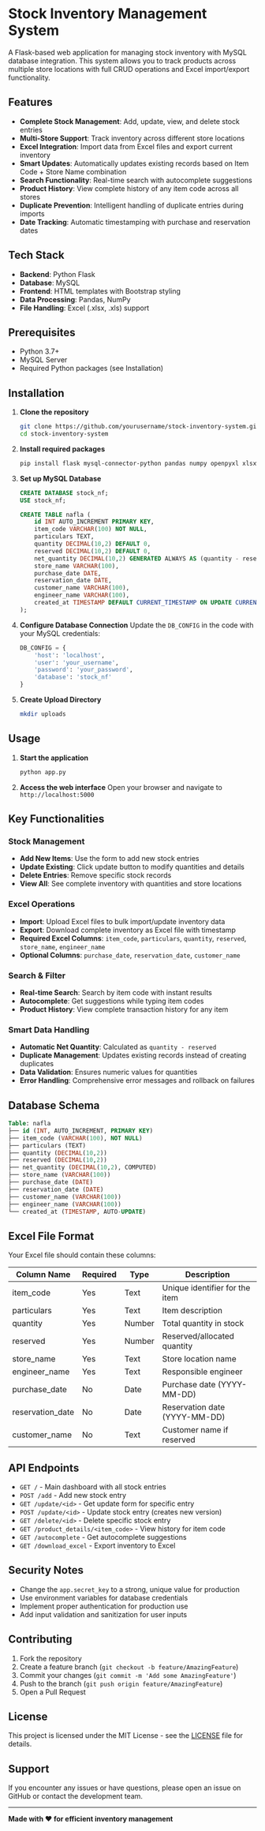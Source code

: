 # Stock Inventory Management System

A Flask-based web application for managing stock inventory with MySQL database integration. This system allows you to track products across multiple store locations with full CRUD operations and Excel import/export functionality.

## Features

- **Complete Stock Management**: Add, update, view, and delete stock entries
- **Multi-Store Support**: Track inventory across different store locations
- **Excel Integration**: Import data from Excel files and export current inventory
- **Smart Updates**: Automatically updates existing records based on Item Code + Store Name combination
- **Search Functionality**: Real-time search with autocomplete suggestions
- **Product History**: View complete history of any item code across all stores
- **Duplicate Prevention**: Intelligent handling of duplicate entries during imports
- **Date Tracking**: Automatic timestamping with purchase and reservation dates

## Tech Stack

- **Backend**: Python Flask
- **Database**: MySQL
- **Frontend**: HTML templates with Bootstrap styling
- **Data Processing**: Pandas, NumPy
- **File Handling**: Excel (.xlsx, .xls) support

## Prerequisites

- Python 3.7+
- MySQL Server
- Required Python packages (see Installation)

## Installation

1. **Clone the repository**
   ```bash
   git clone https://github.com/yourusername/stock-inventory-system.git
   cd stock-inventory-system
   ```

2. **Install required packages**
   ```bash
   pip install flask mysql-connector-python pandas numpy openpyxl xlsxwriter werkzeug
   ```

3. **Set up MySQL Database**
   ```sql
   CREATE DATABASE stock_nf;
   USE stock_nf;
   
   CREATE TABLE nafla (
       id INT AUTO_INCREMENT PRIMARY KEY,
       item_code VARCHAR(100) NOT NULL,
       particulars TEXT,
       quantity DECIMAL(10,2) DEFAULT 0,
       reserved DECIMAL(10,2) DEFAULT 0,
       net_quantity DECIMAL(10,2) GENERATED ALWAYS AS (quantity - reserved) STORED,
       store_name VARCHAR(100),
       purchase_date DATE,
       reservation_date DATE,
       customer_name VARCHAR(100),
       engineer_name VARCHAR(100),
       created_at TIMESTAMP DEFAULT CURRENT_TIMESTAMP ON UPDATE CURRENT_TIMESTAMP
   );
   ```

4. **Configure Database Connection**
   Update the `DB_CONFIG` in the code with your MySQL credentials:
   ```python
   DB_CONFIG = {
       'host': 'localhost',
       'user': 'your_username',
       'password': 'your_password',
       'database': 'stock_nf'
   }
   ```

5. **Create Upload Directory**
   ```bash
   mkdir uploads
   ```

## Usage

1. **Start the application**
   ```bash
   python app.py
   ```

2. **Access the web interface**
   Open your browser and navigate to `http://localhost:5000`

## Key Functionalities

### Stock Management
- **Add New Items**: Use the form to add new stock entries
- **Update Existing**: Click update button to modify quantities and details
- **Delete Entries**: Remove specific stock records
- **View All**: See complete inventory with quantities and store locations

### Excel Operations
- **Import**: Upload Excel files to bulk import/update inventory data
- **Export**: Download complete inventory as Excel file with timestamp
- **Required Excel Columns**: `item_code`, `particulars`, `quantity`, `reserved`, `store_name`, `engineer_name`
- **Optional Columns**: `purchase_date`, `reservation_date`, `customer_name`

### Search & Filter
- **Real-time Search**: Search by item code with instant results
- **Autocomplete**: Get suggestions while typing item codes
- **Product History**: View complete transaction history for any item

### Smart Data Handling
- **Automatic Net Quantity**: Calculated as `quantity - reserved`
- **Duplicate Management**: Updates existing records instead of creating duplicates
- **Data Validation**: Ensures numeric values for quantities
- **Error Handling**: Comprehensive error messages and rollback on failures

## Database Schema

```sql
Table: nafla
├── id (INT, AUTO_INCREMENT, PRIMARY KEY)
├── item_code (VARCHAR(100), NOT NULL)
├── particulars (TEXT)
├── quantity (DECIMAL(10,2))
├── reserved (DECIMAL(10,2))
├── net_quantity (DECIMAL(10,2), COMPUTED)
├── store_name (VARCHAR(100))
├── purchase_date (DATE)
├── reservation_date (DATE)
├── customer_name (VARCHAR(100))
├── engineer_name (VARCHAR(100))
└── created_at (TIMESTAMP, AUTO-UPDATE)
```

## Excel File Format

Your Excel file should contain these columns:

| Column Name | Required | Type | Description |
|-------------|----------|------|-------------|
| item_code | Yes | Text | Unique identifier for the item |
| particulars | Yes | Text | Item description |
| quantity | Yes | Number | Total quantity in stock |
| reserved | Yes | Number | Reserved/allocated quantity |
| store_name | Yes | Text | Store location name |
| engineer_name | Yes | Text | Responsible engineer |
| purchase_date | No | Date | Purchase date (YYYY-MM-DD) |
| reservation_date | No | Date | Reservation date (YYYY-MM-DD) |
| customer_name | No | Text | Customer name if reserved |

## API Endpoints

- `GET /` - Main dashboard with all stock entries
- `POST /add` - Add new stock entry
- `GET /update/<id>` - Get update form for specific entry
- `POST /update/<id>` - Update stock entry (creates new version)
- `GET /delete/<id>` - Delete specific stock entry
- `GET /product_details/<item_code>` - View history for item code
- `GET /autocomplete` - Get autocomplete suggestions
- `GET /download_excel` - Export inventory to Excel

## Security Notes

- Change the `app.secret_key` to a strong, unique value for production
- Use environment variables for database credentials
- Implement proper authentication for production use
- Add input validation and sanitization for user inputs

## Contributing

1. Fork the repository
2. Create a feature branch (`git checkout -b feature/AmazingFeature`)
3. Commit your changes (`git commit -m 'Add some AmazingFeature'`)
4. Push to the branch (`git push origin feature/AmazingFeature`)
5. Open a Pull Request

## License

This project is licensed under the MIT License - see the [LICENSE](LICENSE) file for details.

## Support

If you encounter any issues or have questions, please open an issue on GitHub or contact the development team.

---

**Made with ❤️ for efficient inventory management**
